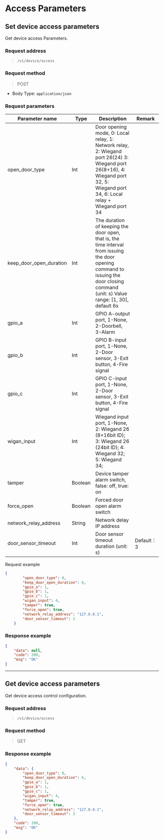 # Access Parameters

##  Set device access parameters

Get device access Parameters.

### Request address

> `​/v1​/device​/access`


### Request method

> POST

- Body Type: `application/json`


### Request parameters

| Parameter name          | Type    | Description                                                  | Remark     |
| ----------------------- | ------- | ------------------------------------------------------------ | ---------- |
| open_door_type          | Int     | Door opening mode, 0: Local relay, 1: Network relay, 2: Wiegand port 26(24) 3: Wiegand port 26(8+16), 4: Wiegand port 32, 5: Wiegand port 34, 6: Local relay + Wiegand port 34 |            |
| keep_door_open_duration | Int     | The duration of keeping the door open, that is, the time interval from issuing the door opening command to issuing the door closing command (unit: s) Value range: [1, 30], default 6s |            |
| gpio_a                  | Int     | GPIO A-output port, 1-None, 2-Doorbell, 3-Alarm              |            |
| gpio_b                  | Int     | GPIO B-input port, 1-None, 2-Door sensor, 3-Exit button, 4-Fire signal |            |
| gpio_c                  | Int     | GPIO C-input port, 1-None, 2-Door sensor, 3-Exit button, 4-Fire signal |            |
| wigan_input             | Int     | Wiegand input port, 1-None, 2: Wiegand 26 (8+16bit ID); 3: Wiegand 26 (24bit ID); 4: Wiegand 32; 5: Wiegand 34; |            |
| tamper                  | Boolean | Device tamper alarm switch, false: off, true: on             |            |
| force_open              | Boolean | Forced door open alarm switch                                |            |
| network_relay_address   | String  | Network delay IP address                                     |            |
| door_sensor_timeout     | Int     | Door sensor timeout duration (unit: s)                       | Default：3 |

Request example

```json
{
        "open_door_type": 0,
        "keep_door_open_duration": 6,
        "gpio_a": 1,
        "gpio_b": 1,
        "gpio_c": 1,
        "wigan_input": 4,
        "tamper": true,
        "force_open": true,
        "network_relay_address": "127.0.0.1",
        "door_sensor_timeout": 3
    }
```
### Response example

```json
{
    "data": null,
    "code": 200,
    "msg": "OK"
}
```

---

## Get device access parameters

Get device access control configuration.

### Request address

> `​/v1​/device​/access`

### Request method

> GET

### Response example

```json
{
    "data": {
        "open_door_type": 0,
        "keep_door_open_duration": 6,
        "gpio_a": 1,
        "gpio_b": 1,
        "gpio_c": 1,
        "wigan_input": 4,
        "tamper": true,
        "force_open": true,
        "network_relay_address": "127.0.0.1",
        "door_sensor_timeout": 3
    },
    "code": 200,
    "msg": "OK"
}
```



